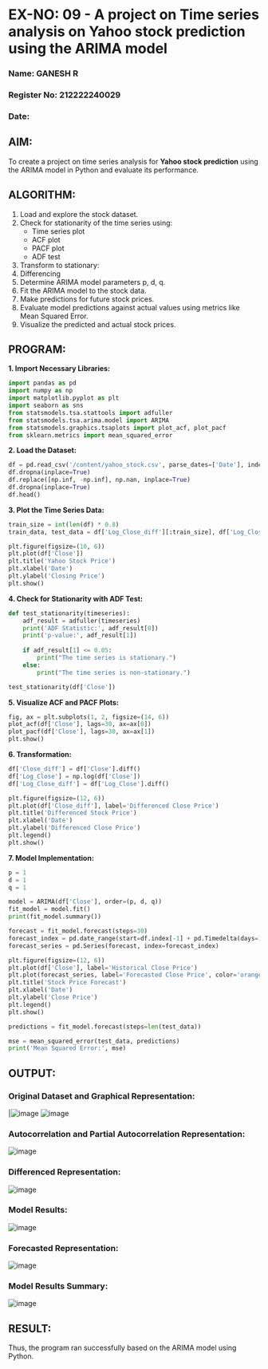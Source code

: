 # EX-NO: 09 - A project on Time series analysis on Yahoo stock prediction using the ARIMA model 

### Name: GANESH R
### Register No: 212222240029
### Date: 

## AIM:
To create a project on time series analysis for **Yahoo stock prediction** using the ARIMA model in Python and evaluate its performance.

## ALGORITHM:
1. Load and explore the stock dataset.
2. Check for stationarity of the time series using:
   - Time series plot
   - ACF plot
   - PACF plot
   - ADF test
3. Transform to stationary:
4. Differencing
5. Determine ARIMA model parameters p, d, q.
6. Fit the ARIMA model to the stock data.
7. Make predictions for future stock prices.
8. Evaluate model predictions against actual values using metrics like Mean Squared Error.
9. Visualize the predicted and actual stock prices.
    
## PROGRAM:

**1. Import Necessary Libraries:**
```python
import pandas as pd
import numpy as np
import matplotlib.pyplot as plt
import seaborn as sns
from statsmodels.tsa.stattools import adfuller
from statsmodels.tsa.arima.model import ARIMA
from statsmodels.graphics.tsaplots import plot_acf, plot_pacf
from sklearn.metrics import mean_squared_error
```

**2. Load the Dataset:**
```python
df = pd.read_csv('/content/yahoo_stock.csv', parse_dates=['Date'], index_col='Date')
df.dropna(inplace=True)
df.replace([np.inf, -np.inf], np.nan, inplace=True)
df.dropna(inplace=True)
df.head()
```

**3. Plot the Time Series Data:**
```python
train_size = int(len(df) * 0.8)
train_data, test_data = df['Log_Close_diff'][:train_size], df['Log_Close_diff'][train_size:]

plt.figure(figsize=(10, 6))
plt.plot(df['Close'])
plt.title('Yahoo Stock Price')
plt.xlabel('Date')
plt.ylabel('Closing Price')
plt.show()
```

**4. Check for Stationarity with ADF Test:**
```python
def test_stationarity(timeseries):
    adf_result = adfuller(timeseries)
    print('ADF Statistic:', adf_result[0])
    print('p-value:', adf_result[1])
    
    if adf_result[1] <= 0.05:
        print("The time series is stationary.")
    else:
        print("The time series is non-stationary.")

test_stationarity(df['Close'])
```

**5. Visualize ACF and PACF Plots:**
```python
fig, ax = plt.subplots(1, 2, figsize=(14, 6))
plot_acf(df['Close'], lags=30, ax=ax[0])
plot_pacf(df['Close'], lags=30, ax=ax[1])
plt.show()
```

**6. Transformation:**
```python
df['Close_diff'] = df['Close'].diff()
df['Log_Close'] = np.log(df['Close'])
df['Log_Close_diff'] = df['Log_Close'].diff()

plt.figure(figsize=(12, 6))
plt.plot(df['Close_diff'], label='Differenced Close Price')
plt.title('Differenced Stock Price')
plt.xlabel('Date')
plt.ylabel('Differenced Close Price')
plt.legend()
plt.show()
```

**7. Model Implementation:**
```python
p = 1
d = 1
q = 1

model = ARIMA(df['Close'], order=(p, d, q))
fit_model = model.fit()
print(fit_model.summary())

forecast = fit_model.forecast(steps=30)
forecast_index = pd.date_range(start=df.index[-1] + pd.Timedelta(days=1), periods=30, freq='B')
forecast_series = pd.Series(forecast, index=forecast_index)

plt.figure(figsize=(12, 6))
plt.plot(df['Close'], label='Historical Close Price')
plt.plot(forecast_series, label='Forecasted Close Price', color='orange')
plt.title('Stock Price Forecast')
plt.xlabel('Date')
plt.ylabel('Close Price')
plt.legend()
plt.show()

predictions = fit_model.forecast(steps=len(test_data))

mse = mean_squared_error(test_data, predictions)
print('Mean Squared Error:', mse)
```

## OUTPUT:

### Original Dataset and Graphical Representation:
|![image](https://github.com/user-attachments/assets/07a9906b-ad75-43a5-b5d0-89174ba7edb2)
![image](https://github.com/user-attachments/assets/24c7abbc-b020-4bfa-aa62-0181ed598b96)

### Autocorrelation and Partial Autocorrelation Representation:
![image](https://github.com/user-attachments/assets/107c63ec-01e9-4af6-b246-45ae7c51c4ff)


### Differenced Representation:
![image](https://github.com/user-attachments/assets/47c9a98c-236e-451c-97a1-3d9c4ecaa977)


### Model Results:
![image](https://github.com/user-attachments/assets/33c3a991-33df-4568-b507-200c66351286)


### Forecasted Representation:
![image](https://github.com/user-attachments/assets/9dfe55b4-f349-4e85-9ce8-5c5bc4da30e8)

### Model Results Summary:
![image](https://github.com/user-attachments/assets/1c0e0e10-116a-4299-883a-0a210b3f711a)


## RESULT:
Thus, the program ran successfully based on the ARIMA model using Python.
